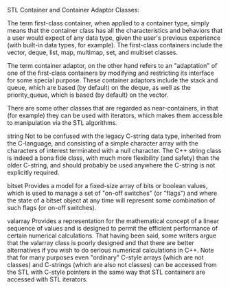 STL Container and Container Adaptor Classes: 

The term first-class container, when applied to a container type, simply means that the container class has all the characteristics and behaviors that a user would expect of any data type, given the user's previous experience (with built-in data types, for example). The first-class containers include the vector, deque, list, map, multimap, set, and multiset classes.

The term container adaptor, on the other hand refers to an "adaptation" of one of the first-class containers by modifying and restricting its interface for some special purpose. These container adaptors include the stack and queue, which are based (by default) on the deque, as well as the priority_queue, which is based (by default) on the vector.

There are some other classes that are regarded as near-containers, in that (for example) they can be used with iterators, which makes them accessible to manipulation via the STL algorithms.

string
Not to be confused with the legacy C-string data type, inherited from the C-language, and consisting of a simple character array with the characters of interest terminated with a null character. The C++ string class is indeed a bona fide class, with much more flexibility (and safety) than the older C-string, and should probably be used anywhere the C-string is not explicitly required.

bitset
Provides a model for a fixed-size array of bits or boolean values, which is used to manage a set of "on-off switches" (or "flags") and where the state of a bitset object at any time will represent some combination of such flags (or on-off switches).

valarray
Provides a representation for the mathematical concept of a linear sequence of values and is designed to permit the efficient performance of certain numerical calculations. That having been said, some writers argue that the valarray class is poorly designed and that there are better alternatives if you wish to do serious numerical calculations in C++.
Note that for many purposes even "ordinary" C-style arrays (which are not classes) and C-strings (which are also not classes) can be accessed from the STL with C-style pointers in the same way that STL containers are accessed with STL iterators.
